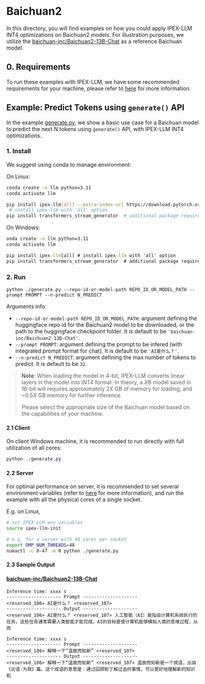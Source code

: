 # Baichuan2
In this directory, you will find examples on how you could apply IPEX-LLM INT4 optimizations on Baichuan2 models. For illustration purposes, we utilize the [baichuan-inc/Baichuan2-13B-Chat](https://huggingface.co/baichuan-inc/Baichuan2-13B-Chat) as a reference Baichuan model.

## 0. Requirements
To run these examples with IPEX-LLM, we have some recommended requirements for your machine, please refer to [here](../README.md#recommended-requirements) for more information.

## Example: Predict Tokens using `generate()` API
In the example [generate.py](./generate.py), we show a basic use case for a Baichuan model to predict the next N tokens using `generate()` API, with IPEX-LLM INT4 optimizations.
### 1. Install
We suggest using conda to manage environment:

On Linux:

```bash
conda create -n llm python=3.11
conda activate llm

pip install ipex-llm[all] --extra-index-url https://download.pytorch.org/whl/cpu
 # install ipex-llm with 'all' option
pip install transformers_stream_generator  # additional package required for Baichuan-13B-Chat to conduct generation
```

On Windows:
```cmd
onda create -n llm python=3.11
conda activate llm

pip install ipex-llm[all] # install ipex-llm with 'all' option
pip install transformers_stream_generator  # additional package required for Baichuan-13B-Chat to conduct generation
```

### 2. Run
```
python ./generate.py --repo-id-or-model-path REPO_ID_OR_MODEL_PATH --prompt PROMPT --n-predict N_PREDICT
```

Arguments info:
- `--repo-id-or-model-path REPO_ID_OR_MODEL_PATH`: argument defining the huggingface repo id for the Baichuan2 model to be downloaded, or the path to the huggingface checkpoint folder. It is default to be `'baichuan-inc/Baichuan2-13B-Chat'`.
- `--prompt PROMPT`: argument defining the prompt to be infered (with integrated prompt format for chat). It is default to be `'AI是什么？'`.
- `--n-predict N_PREDICT`: argument defining the max number of tokens to predict. It is default to be `32`.

> **Note**: When loading the model in 4-bit, IPEX-LLM converts linear layers in the model into INT4 format. In theory, a *X*B model saved in 16-bit will requires approximately 2*X* GB of memory for loading, and ~0.5*X* GB memory for further inference.
>
> Please select the appropriate size of the Baichuan model based on the capabilities of your machine.

#### 2.1 Client
On client Windows machine, it is recommended to run directly with full utilization of all cores:
```powershell
python ./generate.py 
```

#### 2.2 Server
For optimal performance on server, it is recommended to set several environment variables (refer to [here](../README.md#best-known-configuration-on-linux) for more information), and run the example with all the physical cores of a single socket.

E.g. on Linux,
```bash
# set IPEX-LLM env variables
source ipex-llm-init

# e.g. for a server with 48 cores per socket
export OMP_NUM_THREADS=48
numactl -C 0-47 -m 0 python ./generate.py
```

#### 2.3 Sample Output
#### [baichuan-inc/Baichuan2-13B-Chat](https://huggingface.co/baichuan-inc/Baichuan2-13B-Chat)
```log
Inference time: xxxx s
-------------------- Prompt --------------------
<reserved_106> AI是什么？ <reserved_107> 
-------------------- Output --------------------
<reserved_106> AI是什么？ <reserved_107> 人工智能（AI）是指由计算机系统执行的任务，这些任务通常需要人类智能才能完成。AI的目标是使计算机能够模拟人类的思维过程，从而
```

```log
Inference time: xxxx s
-------------------- Prompt --------------------
<reserved_106> 解释一下“温故而知新” <reserved_107> 
-------------------- Output --------------------
<reserved_106> 解释一下“温故而知新” <reserved_107> 温故而知新是一个成语，出自《论语·为政》篇。这个成语的意思是：通过回顾和了解过去的事情，可以更好地理解新的知识和
```
